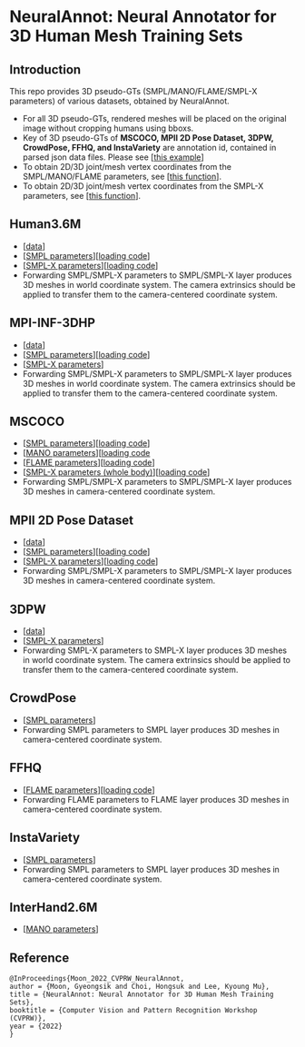 
# **NeuralAnnot: Neural Annotator for 3D Human Mesh Training Sets**
  
## Introduction  
This repo provides 3D pseudo-GTs (SMPL/MANO/FLAME/SMPL-X parameters) of various datasets, obtained by NeuralAnnot.
* For all 3D pseudo-GTs, rendered meshes will be placed on the original image without cropping humans using bboxs.
* Key of 3D pseudo-GTs of **MSCOCO, MPII 2D Pose Dataset, 3DPW, CrowdPose, FFHQ, and InstaVariety** are annotation id, contained in parsed json data files. Please see [[this example](https://github.com/mks0601/Hand4Whole_RELEASE/blob/c33591de5a0627ea4211a08abd2f008145ef0575/data/MSCOCO/MSCOCO.py#L114)]
* To obtain 2D/3D joint/mesh vertex coordinates from the SMPL/MANO/FLAME parameters, see [[this function](https://github.com/mks0601/Hand4Whole_RELEASE/blob/c33591de5a0627ea4211a08abd2f008145ef0575/common/utils/preprocessing.py#L202)].
* To obtain 2D/3D joint/mesh vertex coordinates from the SMPL-X parameters, see [[this function](https://github.com/mks0601/Hand4Whole_RELEASE/blob/4586f0cf4274d4529f6b119751d1d98f8fb39e3c/common/utils/preprocessing.py#L199)].

  
## Human3.6M
* [[data](https://drive.google.com/drive/folders/1kgVH-GugrLoc9XyvP6nRoaFpw3TmM5xK?usp=sharing)]
* [[SMPL parameters](https://drive.google.com/drive/folders/1xLkuyrjB832o5aG_M3g3EEf0PXqKkvS8?usp=sharing)][[loading code](https://github.com/mks0601/Hand4Whole_RELEASE/blob/c33591de5a0627ea4211a08abd2f008145ef0575/data/Human36M/Human36M.py#L100)]
* [[SMPL-X parameters](https://drive.google.com/drive/folders/1opns6ta471PPzvVhhm9Anv5HMd5hCdoj?usp=sharing)][[loading code](https://github.com/mks0601/Hand4Whole_RELEASE/blob/4586f0cf4274d4529f6b119751d1d98f8fb39e3c/data/Human36M/Human36M.py#L98)]
* Forwarding SMPL/SMPL-X parameters to SMPL/SMPL-X layer produces 3D meshes in world coordinate system. The camera extrinsics should be applied to transfer them to the camera-centered coordinate system.

## MPI-INF-3DHP
* [[data](https://drive.google.com/drive/folders/1oHzb4oJHPZllLgN_yjyatp1LdqdP0R61?usp=sharing)]
* [[SMPL parameters](https://drive.google.com/file/d/1mxyPTnwM7D5L0NhtSEY1-pl3k5mS2IV6/view?usp=sharing)][[loading code](https://github.com/mks0601/Hand4Whole_RELEASE/blob/c33591de5a0627ea4211a08abd2f008145ef0575/data/MPI_INF_3DHP/MPI_INF_3DHP.py#L74)]
* [[SMPL-X parameters](https://drive.google.com/file/d/1lBJyu95xN4EhDyDA1GLkLqlh0SfAKU9a/view?usp=sharing)]
* Forwarding SMPL/SMPL-X parameters to SMPL/SMPL-X layer produces 3D meshes in world coordinate system. The camera extrinsics should be applied to transfer them to the camera-centered coordinate system.

## MSCOCO
* [[SMPL parameters](https://drive.google.com/file/d/14XDSCdvpW_fJe_plbQ9wPwLv2VjdNuYZ/view?usp=sharing)][[loading code](https://github.com/mks0601/Hand4Whole_RELEASE/blob/c33591de5a0627ea4211a08abd2f008145ef0575/data/MSCOCO/MSCOCO.py#L114)]
* [[MANO parameters](https://drive.google.com/file/d/183lpJD88LNxZH9iDJackWCQrg9LBrQ0p/view?usp=sharing)][[loading code](https://github.com/mks0601/Hand4Whole_RELEASE/blob/c33591de5a0627ea4211a08abd2f008145ef0575/data/MSCOCO/MSCOCO.py#L134)
* [[FLAME parameters](https://drive.google.com/file/d/1VIsrPk9Ub547AN3dZH-XyfZbfNl0OYtX/view?usp=sharing)][[loading code](https://github.com/mks0601/Hand4Whole_RELEASE/blob/c33591de5a0627ea4211a08abd2f008145ef0575/data/MSCOCO/MSCOCO.py#L166)]
* [[SMPL-X parameters (whole body)](https://drive.google.com/file/d/1Jrx7IWdjg-1HYwv0ztLNv0oy3Y_MOkVy/view?usp=sharing)][[loading code](https://github.com/mks0601/Hand4Whole_RELEASE/blob/4586f0cf4274d4529f6b119751d1d98f8fb39e3c/data/MSCOCO/MSCOCO.py#L119)]
* Forwarding SMPL/SMPL-X parameters to SMPL/SMPL-X layer produces 3D meshes in camera-centered coordinate system. 

## MPII 2D Pose Dataset
* [[data](https://drive.google.com/drive/folders/1MmQ2FRP0coxHGk0Ntj0JOGv9OxSNuCfK?usp=sharing)]
* [[SMPL parameters](https://drive.google.com/file/d/1dvtXmRWuTw1Rv89I8uGFl-YkZbhg3Lqz/view?usp=sharing)][[loading code](https://github.com/mks0601/Hand4Whole_RELEASE/blob/c33591de5a0627ea4211a08abd2f008145ef0575/data/MPII/MPII.py#L51)]
* [[SMPL-X parameters](https://drive.google.com/file/d/13YsJra9b_EONRexNxG7k1F9zp10SiWt5/view?usp=sharing)][[loading code](https://github.com/mks0601/Hand4Whole_RELEASE/blob/4586f0cf4274d4529f6b119751d1d98f8fb39e3c/data/MPII/MPII.py#L52)]
* Forwarding SMPL/SMPL-X parameters to SMPL/SMPL-X layer produces 3D meshes in camera-centered coordinate system. 

## 3DPW
* [[data](https://drive.google.com/drive/folders/1fWrx0jnWzcudU6FN6QCZWefaOFSAadgR?usp=sharing)]
* [[SMPL-X parameters](https://drive.google.com/drive/folders/1iff6d8_BJmbWCcnBGnGgLO5_n4Cvk77e?usp=sharing)]
* Forwarding SMPL-X parameters to SMPL-X layer produces 3D meshes in world coordinate system. The camera extrinsics should be applied to transfer them to the camera-centered coordinate system.

## CrowdPose
* [[SMPL parameters](https://drive.google.com/drive/folders/1cTLcsb54LcUjlaiqdmwfg0UEZJ7IftFi?usp=sharing)]
* Forwarding SMPL parameters to SMPL layer produces 3D meshes in camera-centered coordinate system. 

## FFHQ
* [[FLAME parameters](https://drive.google.com/file/d/1MtEtal-mmE9j36f_Nz160E_N1CLK07yf/view?usp=sharing)][[loading code](https://github.com/mks0601/Hand4Whole_RELEASE/blob/c33591de5a0627ea4211a08abd2f008145ef0575/data/FFHQ/FFHQ.py#L40)]
* Forwarding FLAME parameters to FLAME layer produces 3D meshes in camera-centered coordinate system. 

## InstaVariety
* [[SMPL parameters](https://drive.google.com/drive/folders/1W6LK4h6_dr1gfBMY7gas375M9LxrqDSD?usp=sharing)]
* Forwarding SMPL parameters to SMPL layer produces 3D meshes in camera-centered coordinate system. 

## InterHand2.6M
* [[MANO parameters](https://mks0601.github.io/InterHand2.6M/)]


## 
## Reference  
```  
@InProceedings{Moon_2022_CVPRW_NeuralAnnot,  
author = {Moon, Gyeongsik and Choi, Hongsuk and Lee, Kyoung Mu},  
title = {NeuralAnnot: Neural Annotator for 3D Human Mesh Training Sets},  
booktitle = {Computer Vision and Pattern Recognition Workshop (CVPRW)},  
year = {2022}  
}  
```

